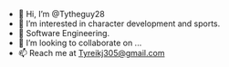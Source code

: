 - 👋 Hi, I’m @Tytheguy28
- 👀 I’m interested in character development and sports.
- 🌱 Software Engineering.
- 💞️ I’m looking to collaborate on ...
- 📫 Reach me at Tyreikj305@gmail.com
 
<!---
Tytheguy28/Tytheguy28 is a ✨ special ✨ repository because its `README.md` (this file) appears on your GitHub profile.
You can click the Preview link to take a look at your changes.
--->
